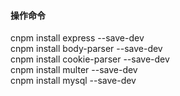 #### 操作命令
cnpm install express --save-dev <br>
cnpm install body-parser --save-dev <br>
cnpm install cookie-parser --save-dev <br>
cnpm install multer --save-dev <br>
cnpm install mysql --save-dev <br>